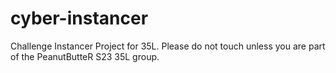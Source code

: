 # cyber-instancer
Challenge Instancer Project for 35L. Please do not touch unless you are part of the PeanutButteR S23 35L group.

